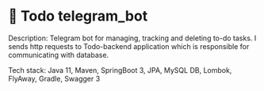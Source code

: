 # 🤖 Todo telegram_bot

Description:
Telegram bot for managing, tracking and deleting to-do tasks. I sends http requests to Todo-backend application which is responsible for communicating with database.

Tech stack: Java 11, Maven, SpringBoot 3, JPA, MySQL DB, Lombok,
FlyAway, Gradle, Swagger 3

